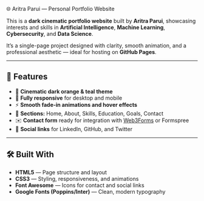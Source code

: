 🌐 Aritra Parui — Personal Portfolio Website

This is a **dark cinematic portfolio website** built by **Aritra Parui**, showcasing interests and skills in **Artificial Intelligence**, **Machine Learning**, **Cybersecurity**, and **Data Science**.

It’s a single-page project designed with clarity, smooth animation, and a professional aesthetic — ideal for hosting on **GitHub Pages**.

---

## 🚀 Features

* 🎨 **Cinematic dark orange & teal theme**
* 📱 **Fully responsive** for desktop and mobile
* ⚡ **Smooth fade-in animations and hover effects**
* 🧠 **Sections:** Home, About, Skills, Education, Goals, Contact
* ✉️ **Contact form** ready for integration with [Web3Forms](https://web3forms.com/) or Formspree
* 🔗 **Social links** for LinkedIn, GitHub, and Twitter

---

## 🛠️ Built With

* **HTML5** — Page structure and layout
* **CSS3** — Styling, responsiveness, and animations
* **Font Awesome** — Icons for contact and social links
* **Google Fonts (Poppins/Inter)** — Clean, modern typography
